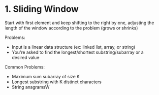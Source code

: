 # 1. Sliding Window
Start with first element and keep shifting to the right by one, adjusting the length of the window according to the problem (grows or shrinks)

Problems:
- Input is a linear data structure (ex: linked list, array, or string)
- You're asked to find the longest/shortest substring/subarray or a desired value

Common Problems:
- Maximum sum subarray of size K
- Longest substring with K distinct characters
- String anagramsW
